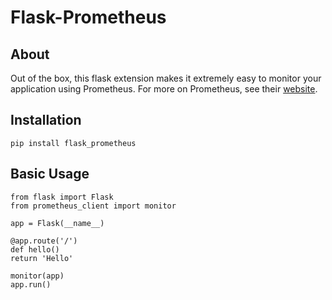 # Flask-Prometheus

## About
Out of the box, this flask extension makes it extremely easy to monitor your application using Prometheus. For more on Prometheus, see their [website](prometheus.io).

## Installation
```
pip install flask_prometheus
```

## Basic Usage
```
from flask import Flask
from prometheus_client import monitor 

app = Flask(__name__)

@app.route('/')
def hello()
return 'Hello'

monitor(app)
app.run()
```
